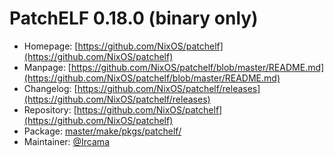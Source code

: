 # PatchELF 0.18.0 (binary only)
  - Homepage: [https://github.com/NixOS/patchelf](https://github.com/NixOS/patchelf)
  - Manpage: [https://github.com/NixOS/patchelf/blob/master/README.md](https://github.com/NixOS/patchelf/blob/master/README.md)
  - Changelog: [https://github.com/NixOS/patchelf/releases](https://github.com/NixOS/patchelf/releases)
  - Repository: [https://github.com/NixOS/patchelf](https://github.com/NixOS/patchelf)
  - Package: [master/make/pkgs/patchelf/](https://github.com/Freetz-NG/freetz-ng/tree/master/make/pkgs/patchelf/)
  - Maintainer: [@Ircama](https://github.com/Ircama)

